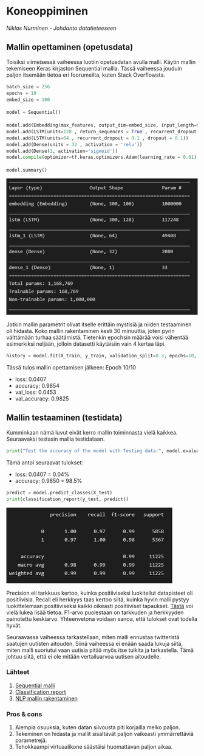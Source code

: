 # Koneoppiminen

_Niklas Nurminen - Johdanto datatieteeseen_

## Mallin opettaminen (opetusdata)

Toisiksi viimeisessä vaiheessa luotiin opetusdatan avulla malli. Käytin mallin tekemiseen Keras kirjaston Sequential mallia. Tässä vaiheessa jouduin paljon itsemään tietoa eri foorumeilta, kuten Stack Overflowsta.

```python
batch_size = 256
epochs = 10
embed_size = 100

model = Sequential()

model.add(Embedding(max_features, output_dim=embed_size, input_length=maxlen, trainable=False))
model.add(LSTM(units=128 , return_sequences = True , recurrent_dropout = 0.25 , dropout = 0.25))
model.add(LSTM(units=64 , recurrent_dropout = 0.1 , dropout = 0.1))
model.add(Dense(units = 32 , activation = 'relu'))
model.add(Dense(1, activation='sigmoid'))
model.compile(optimizer=tf.keras.optimizers.Adam(learning_rate = 0.01), loss='binary_crossentropy', metrics=['accuracy'])

model.summary()
```

![Model](../pictures/model.PNG)

Jotkin mallin parametrit olivat itselle erittäin mystisiä ja niiden testaaminen oli hidasta. Koko mallin rakentaminen kesti 30 minuuttia, joten pyrin välttämään turhaa säätämistä. Tietenkin epochsin määrää voisi vähentää esimerkiksi neljään, jolloin datasetti käytäisiin vain 4 kertaa läpi.

```python
history = model.fit(X_train, y_train, validation_split=0.3, epochs=10, batch_size=batch_size, shuffle=True, verbose = 1)
```

Tässä tulos mallin opettamisen jälkeen: Epoch 10/10
* loss: 0.0407 
* accuracy: 0.9854 
* val_loss: 0.0453 
* val_accuracy: 0.9825

## Mallin testaaminen (testidata)

Kumminkaan nämä luvut eivät kerro mallin toiminnasta vielä kaikkea. Seuraavaksi testasin mallia testidataan.

```python
print("Test the accuracy of the model with Testing data:", model.evaluate(X_test, y_test))
```

Tämä antoi seuraavat tulokset: 
* loss: 0.0407 = 0.04%
* accuracy: 0.9850 = 98.5%

```python
predict = model.predict_classes(X_test)
print(classification_report(y_test, predict))
```

![Testdata predict](../pictures/testidata_ennusteet.PNG)

Precision eli tarkkuus kertoo, kuinka positiiviseksi luokitellut datapisteet oli positiivisia. Recall eli herkkyys taas kertoo siitä, kuinka hyvin malli pystyy luokittelemaan positiiviseksi kaikki oikeasti positiiviset tapaukset. [Tästä](https://en.wikipedia.org/wiki/Precision_and_recall) voi vielä lukea lisää tietoa. F1-arvo puolestaan on tarkkuden ja herkkyyden painotettu keskiarvo. Yhteenvetona voidaan sanoa, että tulokset ovat todella hyvät.

Seuraavassa vaiheessa tarkastellaan, miten malli ennustaa twitteristä saatujen uutisten aitouden. Siinä vaiheessa ei enään saada lukuja siitä, miten malli suoriutui vaan uutisia pitää myös itse tulkita ja tarkastella. Tämä johtuu siitä, että ei ole mitään vertailuarvoa uutisen aitoudelle.

### Lähteet
1. [Sequential malli](https://keras.io/guides/sequential_model/)
2. [Classification report](https://scikit-learn.org/stable/modules/generated/sklearn.metrics.classification_report.html)
3. [NLP mallin rakentaminen](https://blog.dominodatalab.com/deep-learning-illustrated-building-natural-language-processing-models)

### Pros & cons
1. Aiempia osuuksia, kuten datan siivousta piti korjailla melko paljon.
2. Tekeminen on hidasta ja mallit sisältävät paljon vaikeasti ymmärrettäviä parametrejä.
3. Tehokkaampi virtuaalikone säästäisi huomattavan paljon aikaa.